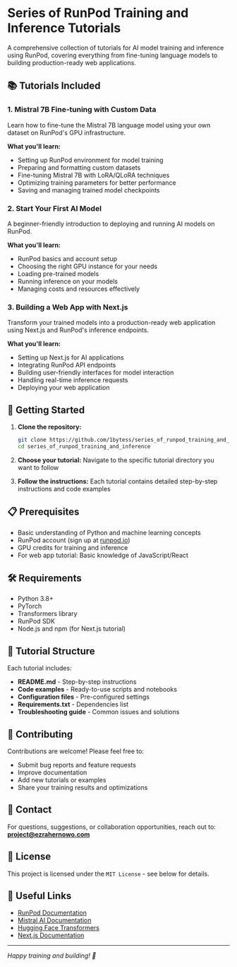 # Series of RunPod Training and Inference Tutorials

A comprehensive collection of tutorials for AI model training and inference using RunPod, covering everything from fine-tuning language models to building production-ready web applications.

## 📚 Tutorials Included

### 1. Mistral 7B Fine-tuning with Custom Data
Learn how to fine-tune the Mistral 7B language model using your own dataset on RunPod's GPU infrastructure.

**What you'll learn:**
- Setting up RunPod environment for model training
- Preparing and formatting custom datasets
- Fine-tuning Mistral 7B with LoRA/QLoRA techniques
- Optimizing training parameters for better performance
- Saving and managing trained model checkpoints

### 2. Start Your First AI Model
A beginner-friendly introduction to deploying and running AI models on RunPod.

**What you'll learn:**
- RunPod basics and account setup
- Choosing the right GPU instance for your needs
- Loading pre-trained models
- Running inference on your models
- Managing costs and resources effectively

### 3. Building a Web App with Next.js
Transform your trained models into a production-ready web application using Next.js and RunPod's inference endpoints.

**What you'll learn:**
- Setting up Next.js for AI applications
- Integrating RunPod API endpoints
- Building user-friendly interfaces for model interaction
- Handling real-time inference requests
- Deploying your web application

## 🚀 Getting Started

1. **Clone the repository:**
   ```bash
   git clone https://github.com/1bytess/series_of_runpod_training_and_inference.git
   cd series_of_runpod_training_and_inference
   ```

2. **Choose your tutorial:**
   Navigate to the specific tutorial directory you want to follow

3. **Follow the instructions:**
   Each tutorial contains detailed step-by-step instructions and code examples

## 📋 Prerequisites

- Basic understanding of Python and machine learning concepts
- RunPod account (sign up at [runpod.io](https://runpod.io))
- GPU credits for training and inference
- For web app tutorial: Basic knowledge of JavaScript/React

## 🛠️ Requirements

- Python 3.8+
- PyTorch
- Transformers library
- RunPod SDK
- Node.js and npm (for Next.js tutorial)

## 📖 Tutorial Structure

Each tutorial includes:
- **README.md** - Step-by-step instructions
- **Code examples** - Ready-to-use scripts and notebooks
- **Configuration files** - Pre-configured settings
- **Requirements.txt** - Dependencies list
- **Troubleshooting guide** - Common issues and solutions

## 🤝 Contributing

Contributions are welcome! Please feel free to:
- Submit bug reports and feature requests
- Improve documentation
- Add new tutorials or examples
- Share your training results and optimizations

## 📧 Contact

For questions, suggestions, or collaboration opportunities, reach out to:
**project@ezrahernowo.com**

## 📄 License

This project is licensed under the `MIT License` - see below for details.

## 🔗 Useful Links

- [RunPod Documentation](https://docs.runpod.io/)
- [Mistral AI Documentation](https://docs.mistral.ai/)
- [Hugging Face Transformers](https://huggingface.co/docs/transformers)
- [Next.js Documentation](https://nextjs.org/docs)

---

*Happy training and building! 🚀*

